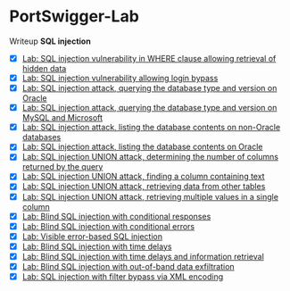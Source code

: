 # PortSwigger-Lab
Writeup 
**SQL injection**
- [x] [Lab: SQL injection vulnerability in WHERE clause allowing retrieval of hidden data](https://github.com/Fin-tan/PortSwigger-Lab/tree/main/SQL%20injection/Lab1)
- [x] [Lab: SQL injection vulnerability allowing login bypass](https://github.com/Fin-tan/PortSwigger-Lab/tree/main/SQL%20injection/Lab2)
- [x] [Lab: SQL injection attack, querying the database type and version on Oracle](https://github.com/Fin-tan/PortSwigger-Lab/tree/main/SQL%20injection/Lab3)
- [x] [Lab: SQL injection attack, querying the database type and version on MySQL and Microsoft](https://github.com/Fin-tan/PortSwigger-Lab/tree/main/SQL%20injection/Lab4)
- [x] [Lab: SQL injection attack, listing the database contents on non-Oracle databases](https://github.com/Fin-tan/PortSwigger-Lab/tree/main/SQL%20injection/Lab5)
- [x] [Lab: SQL injection attack, listing the database contents on Oracle](https://github.com/Fin-tan/PortSwigger-Lab/tree/main/SQL%20injection/Lab6)
- [x] [Lab: SQL injection UNION attack, determining the number of columns returned by the query](https://github.com/Fin-tan/PortSwigger-Lab/tree/main/SQL%20injection/Lab7)
- [x] [Lab: SQL injection UNION attack, finding a column containing text](https://github.com/Fin-tan/PortSwigger-Lab/tree/main/SQL%20injection/Lab8)
- [x] [Lab: SQL injection UNION attack, retrieving data from other tables](https://github.com/Fin-tan/PortSwigger-Lab/tree/main/SQL%20injection/Lab9)
- [x] [Lab: SQL injection UNION attack, retrieving multiple values in a single column](https://github.com/Fin-tan/PortSwigger-Lab/tree/main/SQL%20injection/Lab10)
- [x] [Lab: Blind SQL injection with conditional responses](https://github.com/Fin-tan/PortSwigger-Lab/tree/main/SQL%20injection/Lab11)
- [x] [Lab: Blind SQL injection with conditional errors](https://github.com/Fin-tan/PortSwigger-Lab/tree/main/SQL%20injection/Lab12)
- [x] [Lab: Visible error-based SQL injection](https://github.com/Fin-tan/PortSwigger-Lab/tree/main/SQL%20injection/Lab13)
- [x] [Lab: Blind SQL injection with time delays](https://github.com/Fin-tan/PortSwigger-Lab/tree/main/SQL%20injection/Lab14)
- [x] [Lab: Blind SQL injection with time delays and information retrieval](https://github.com/Fin-tan/PortSwigger-Lab/tree/main/SQL%20injection/Lab15)
- [x] [Lab: Blind SQL injection with out-of-band data exfiltration](https://github.com/Fin-tan/PortSwigger-Lab/tree/main/SQL%20injection/Lab17)
- [x] [Lab: SQL injection with filter bypass via XML encoding](https://github.com/Fin-tan/PortSwigger-Lab/tree/main/SQL%20injection/Lab18)